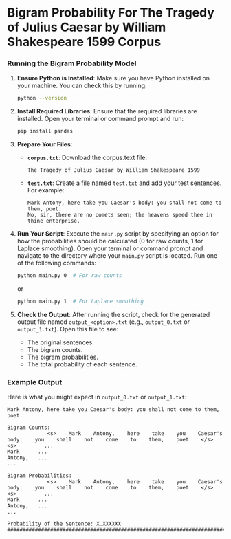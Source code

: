 # Bigram Probability For The Tragedy of Julius Caesar by William Shakespeare 1599 Corpus
### Running the Bigram Probability Model

1. **Ensure Python is Installed**: Make sure you have Python installed on your machine. You can check this by running:
   ```bash
   python --version
   ```

2. **Install Required Libraries**: Ensure that the required libraries are installed. Open your terminal or command prompt and run:
   ```bash
   pip install pandas
   ```

3. **Prepare Your Files**:
   - **`corpus.txt`**: Download the corpus.text file:
     ```
     The Tragedy of Julius Caesar by William Shakespeare 1599
     ```
   - **`test.txt`**: Create a file named `test.txt` and add your test sentences. For example:
     ```
     Mark Antony, here take you Caesar's body: you shall not come to them, poet.
     No, sir, there are no comets seen; the heavens speed thee in thine enterprise.
     ```

4. **Run Your Script**: Execute the `main.py` script by specifying an option for how the probabilities should be calculated (0 for raw counts, 1 for Laplace smoothing). Open your terminal or command prompt and navigate to the directory where your `main.py` script is located. Run one of the following commands:
   ```bash
   python main.py 0  # For raw counts
   ```
   or
   ```bash
   python main.py 1  # For Laplace smoothing
   ```

5. **Check the Output**: After running the script, check for the generated output file named `output_<option>.txt` (e.g., `output_0.txt` or `output_1.txt`). Open this file to see:
   - The original sentences.
   - The bigram counts.
   - The bigram probabilities.
   - The total probability of each sentence.

### Example Output

Here is what you might expect in `output_0.txt` or `output_1.txt`:

```
Mark Antony, here take you Caesar's body: you shall not come to them, poet.

Bigram Counts: 
             <s>    Mark    Antony,    here    take    you    Caesar's    body:    you    shall    not    come    to    them,    poet.   </s>
<s>         ...
Mark      ...
Antony,   ...
...

Bigram Probabilities: 
             <s>    Mark    Antony,    here    take    you    Caesar's    body:    you    shall    not    come    to    them,    poet.   </s>
<s>         ...
Mark      ...
Antony,   ...
...

Probability of the Sentence: X.XXXXXX
########################################################################################################################################################################################################
```
